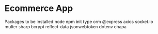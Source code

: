 # Ecommerce App

Packages to be installed
node
npm init
type orm
@express
axios
socket.io
multer
sharp
bcrypt
reflect-data
jsonwebtoken
dotenv
chapa
